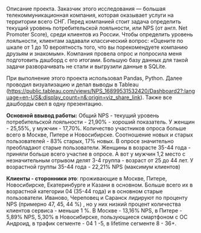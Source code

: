 Описание проекта.
Заказчик этого исследования — большая телекоммуникационная компания, которая оказывает услуги на территории всего СНГ. Перед компанией стоит задача определить текущий уровень потребительской лояльности, или NPS (от англ. Net Promoter Score), среди клиентов из России.
Чтобы определить уровень лояльности, клиентам задавали классический вопрос: «Оцените по шкале от 1 до 10 вероятность того, что вы порекомендуете компанию друзьям и знакомым».
Компания провела опрос и попросила меня подготовить дашборд с его итогами. Большую базу данных для такой задачи разворачивать не стали и выгрузили данные в SQLite.


При выполнение этого проекта использовал Pandas, Python. Далее проводил визуализацию и делал выводы в Tableau (https://public.tableau.com/views/NPS_16899531532420/Dashboard2?:language=en-US&:display_count=n&:origin=viz_share_link). Также все дашборды свел в одну презентацию.

<b>Основной ввывод работы:</b> Общий NPS - текущий уровень потребительской лояльности - 21,90% - хороший показатель. У женщин - 25,55%, у мужчин - 17,70%. Количество участников опроса больше всего в Москве, Питере  и Новосибирске. Соотношение новых и старых пользователей - 83% старых, 17% новых. В опросе значительно преобладают старые пользователи. Женщины в возрасте 35-44 года - приняли больше всего участие в опросе. А вот у мужчин 1,2 место с незначительным отрывом делят 3-4 группа - возраст от 25 до 44 лет.
У возрастной группы 35-44 года  - 22,21% NPS (максимум клиентов)

<b>Клиенты - сторонники это</b>: проживающие в Москве, Питере, Новосибирске, Екатеринбурге и Казани в основном. Больше всего их в возрастной категории 04 (35-44 года) и в основном старые пользователи. Иваново, Череповец и Саранск лидируют по проценту NPS (примерно 47, 45, 44 %) , но у них низкий процент количества клиентов сервиса - меньше 1 %. В Москве - 13,16% NPS, в Питере - 5,89% NPS, 5,30% в Новосибирске, пользующиеся смартфоном с ОС Андроид, в трафик сегменте - 04 1 -5, в lifetime сегменте 8 - 36+.
